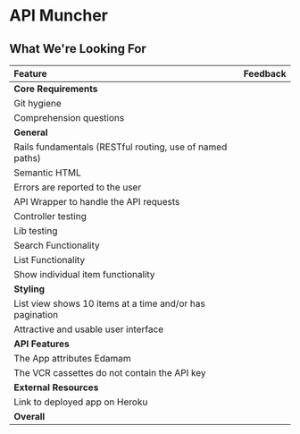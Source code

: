 # API Muncher
## What We're Looking For

Feature | Feedback
:------------- | :-------------
**Core Requirements** |
Git hygiene |
Comprehension questions |
**General** |
Rails fundamentals (RESTful routing, use of named paths) |
Semantic HTML |
Errors are reported to the user |
API Wrapper to handle the API requests |
Controller testing |
Lib testing |
Search Functionality |
List Functionality |
Show individual item functionality |
**Styling** |
List view shows 10 items at a time and/or has pagination |
Attractive and usable user interface |
**API Features** |
The App attributes Edamam |
The VCR cassettes do not contain the API key |
**External Resources** |
Link to deployed app on Heroku |
**Overall** |
